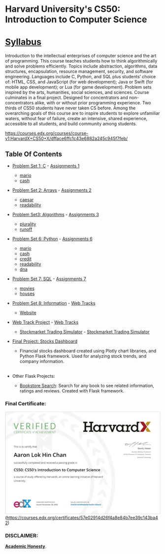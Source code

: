 # Harvard University's CS50: Introduction to Computer Science 

<h1><a href='https://cs50.harvard.edu/x/2020/syllabus/#syllabus'> Syllabus</a></h1>

Introduction to the intellectual enterprises of computer science and the art of programming. This course teaches students how to think algorithmically and solve problems efficiently. Topics include abstraction, algorithms, data structures, encapsulation, resource management, security, and software engineering. Languages include C, Python, and SQL plus students’ choice of: HTML, CSS, and JavaScript (for web development); Java or Swift (for mobile app development); or Lua (for game development). Problem sets inspired by the arts, humanities, social sciences, and sciences. Course culminates in a final project. Designed for concentrators and non-concentrators alike, with or without prior programming experience. Two thirds of CS50 students have never taken CS before. Among the overarching goals of this course are to inspire students to explore unfamiliar waters, without fear of failure, create an intensive, shared experience, accessible to all students, and build community among students.

https://courses.edx.org/courses/course-v1:HarvardX+CS50+X/dfface6ffc1c43e6882a245c945f7feb/

## Table Of Contents

- [Problem Set 1: C](/C_Problem_Sets/ps1/) - <a href='https://cs50.harvard.edu/x/2020/psets/1/'> Assignments 1</a>
  * [mario](/C_Problem_Sets/ps1/)
  * [cash](/C_Problem_Sets/ps1/)
  
- [Problem Set 2: Arrays](/C_Problem_Sets/ps2/) - <a href='https://cs50.harvard.edu/x/2020/psets/2/'> Assignments 2</a> 
  * [caesar](/C_Problem_Sets/ps2/)
  * [readability](/C_Problem_Sets/ps2/)
    
- [Problem Set3: Algorithms](/C_Problem_Sets/ps3/) - <a href='https://cs50.harvard.edu/x/2020/psets/3/'> Assignments 3</a> 
  * [plurality](/C/pset3/plurality)
  * [runoff](/C/pset3/runoff)

- [Problem Set 6: Python](/Python_Problem_Sets/ps6/) - <a href='https://cs50.harvard.edu/x/2020/psets/6/'> Assignments 6</a>
  * [mario](/Python_Problem_Sets/ps6/)
  * [cash](/Python_Problem_Sets/ps6/)
  * [credit](/Python_Problem_Sets/ps6/)
  * [readability](/Python_Problem_Sets/ps6/)
  * [dna](/Python_Problem_Sets/ps6/)

- [Problem Set 7: SQL](/Python_Problem_Sets/ps7/) - <a href='https://cs50.harvard.edu/x/2020/psets/7/'> Assignments 7</a>
  * [movies](/Python_Problem_Sets/ps7/)
  * [houses](/Python_Problem_Sets/ps7/)

- [Problem Set 8: Information](/Python_Problem_Sets/ps8/) - <a href='https://cs50.harvard.edu/x/2020/tracks/web/'> Web Tracks</a>
  * [Website](/Python_Problem_Sets/ps8/)
  
- [Web Track Project](/Python_Problem_Sets/web_track/) - <a href='https://cs50.harvard.edu/x/2020/tracks/web/'> Web Tracks</a>
  * [Stockmarket Trading Simulator](/Python_Problem_Sets/web_track/) - <a href='https://cs50x-stockmarket.herokuapp.com/login'> Stockmarket Trading Simulator</a> 
  
- [Final Project: Stocks Dashboard](https://cs50-stocks-dashboard.herokuapp.com/)
   * Financial stocks dashboard created using Plotly chart libraries, and Python Flask framework. Used for analyzing stock trends, and company information.
   <br>
   
- Other Flask Projects:
  * <a href='https://aaron-test-application.herokuapp.com/'>Bookstore Search</a>: Search for any book to see related information, ratings and reviews. Created with Flask framework. 
    
### Final Certificate:
![Final Certificate](CS50_certificate.jpg)(https://courses.edx.org/certificates/57e02914d26f4a8e84b7ee39c143ba42)

### DISCLAIMER:
 [**Academic Honesty**](https://docs.cs50.net/2016/fall/syllabus/cs50.html#academic-honesty).

